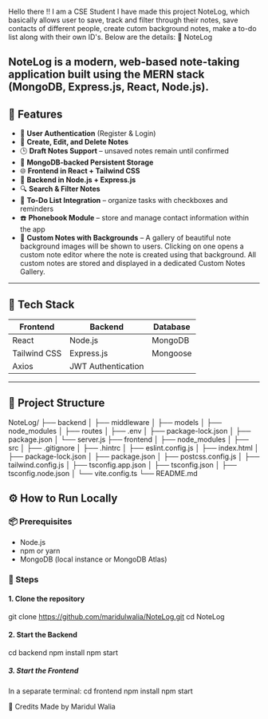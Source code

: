 Hello there !!
I am a CSE Student
I have made this project NoteLog, which basically allows user to save, track and filter through their notes, save contacts of different people, create cutom background notes, make a to-do list along with their own ID's.
Below are the details:
📓 NoteLog

**NoteLog** is a modern, web-based note-taking application built using the **MERN stack** (MongoDB, Express.js, React, Node.js).
---

## 🚀 Features

- 🔐 **User Authentication** (Register & Login)
- 📝 **Create, Edit, and Delete Notes**
- 🕒 **Draft Notes Support** – unsaved notes remain until confirmed
- 💾 **MongoDB-backed Persistent Storage**
- 🌐 **Frontend in React + Tailwind CSS**
- 🔁 **Backend in Node.js + Express.js**
- 🔍 **Search & Filter Notes**
- 🧾 **To-Do List Integration** – organize tasks with checkboxes and reminders
- ☎️ **Phonebook Module** – store and manage contact information within the app
- 🎨 **Custom Notes with Backgrounds** –
   A gallery of beautiful note background images will be shown to users. Clicking on one opens a custom note editor where the note is created using that background. All custom notes are stored and displayed in a dedicated Custom Notes Gallery.

---

## 🧱 Tech Stack

| Frontend            | Backend             | Database |
|---------------------|---------------------|----------|
| React               | Node.js             | MongoDB  |
| Tailwind CSS        | Express.js          | Mongoose |
| Axios               | JWT Authentication  |          |

---

## 📂 Project Structure

NoteLog/
├── backend
│   ├── middleware
│   ├── models
│   ├── node_modules
│   ├── routes
│   ├── .env
│   ├── package-lock.json
│   ├── package.json
│   └── server.js
├── frontend
│   ├── node_modules
│   ├── src
│   ├── .gitignore
│   ├── .hintrc
│   ├── eslint.config.js
│   ├── index.html
│   ├── package-lock.json
│   ├── package.json
│   ├── postcss.config.js
│   ├── tailwind.config.js
│   ├── tsconfig.app.json
│   ├── tsconfig.json
│   ├── tsconfig.node.json
│   └── vite.config.ts
└── README.md

## ⚙️ How to Run Locally

### 📦 Prerequisites
- Node.js
- npm or yarn
- MongoDB (local instance or MongoDB Atlas)

### 🔧 Steps

#### 1. Clone the repository
git clone https://github.com/maridulwalia/NoteLog.git
cd NoteLog
#### 2. Start the Backend
cd backend
npm install
npm start
##### 3. Start the Frontend
In a separate terminal:
cd frontend
npm install
npm start

🙌 Credits
Made by Maridul Walia
